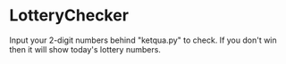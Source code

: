 # LotteryChecker
Input your 2-digit numbers behind "ketqua.py" to check. If you don't win then it will show today's lottery numbers.
